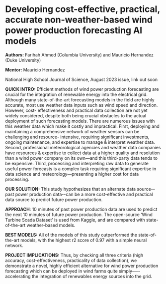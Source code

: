 # Developing cost-effective, practical, accurate non-weather-based wind power production forecasting AI models


**Authors:** Farihah Ahmed (Columbia University) and Mauricio Hernandez (Duke University)

**Mentor:** Mauricio Hernandez

National High School Journal of Science, August 2023 issue, link out soon

**QUICK INTRO:** Efficient methods of wind power production forecasting are crucial for the integration of
renewable energy into the electrical grid. Although many state-of-the-art forecasting models in the field are highly
accurate, most use weather data inputs such as wind speed and direction. However, cost-
effectiveness and practical data collection are not yet widely considered, despite
both being crucial obstacles to the actual deployment of such forecasting models. There are
numerous issues with this weather data which make it costly and impractical. First, deploying
and maintaining a comprehensive network of weather sensors can be challenging and resource-
intensive, requiring significant investments, ongoing maintenance, and expertise to manage &
interpret weather data. Second, professional meteorological agencies and weather data
companies have resources &amp; expertise to collect data at a higher quality and resolution than a
wind power company on its own—and this third-party data tends to be expensive. Third,
processing and interpreting raw data to generate useful power forecasts is a complex task
requiring significant expertise in data science and meteorology—presenting a higher cost for
data processing.

**OUR SOLUTION:** This study hypothesizes that an alternate data source--past power production
data--can be a more cost-effective and practical data source to predict future power production.

**APPROACH**: 10 minutes of past power production data are used to predict the next 10 minutes of future
power production. The open-source ‘Wind Turbine Scada Dataset’ is used from
Kaggle, and are compared with state-of-the-art weather-based models.

**BEST MODELS:** All of the models of this study
outperformed the state-of-the-art models, with the highest r2 score of 0.97 with a
simple neural network. 

**PROJECT IMPLICATIONS:** Thus, by checking all three criteria (high accuracy, cost-effectiveness,
practicality of data collection), we demonstrate a novel, highly efficient alternative for
wind power production forecasting which can be deployed in wind farms quite simply----
accelerating the integration of renewables energy sources into the grid.

 
